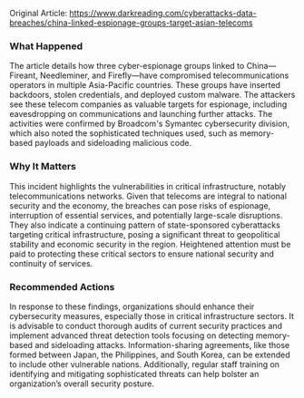 Original Article: https://www.darkreading.com/cyberattacks-data-breaches/china-linked-espionage-groups-target-asian-telecoms

### What Happened
The article details how three cyber-espionage groups linked to China—Fireant, Needleminer, and Firefly—have compromised telecommunications operators in multiple Asia-Pacific countries. These groups have inserted backdoors, stolen credentials, and deployed custom malware. The attackers see these telecom companies as valuable targets for espionage, including eavesdropping on communications and launching further attacks. The activities were confirmed by Broadcom's Symantec cybersecurity division, which also noted the sophisticated techniques used, such as memory-based payloads and sideloading malicious code.

### Why It Matters
This incident highlights the vulnerabilities in critical infrastructure, notably telecommunications networks. Given that telecoms are integral to national security and the economy, the breaches can pose risks of espionage, interruption of essential services, and potentially large-scale disruptions. They also indicate a continuing pattern of state-sponsored cyberattacks targeting critical infrastructure, posing a significant threat to geopolitical stability and economic security in the region. Heightened attention must be paid to protecting these critical sectors to ensure national security and continuity of services.

### Recommended Actions
In response to these findings, organizations should enhance their cybersecurity measures, especially those in critical infrastructure sectors. It is advisable to conduct thorough audits of current security practices and implement advanced threat detection tools focusing on detecting memory-based and sideloading attacks. Information-sharing agreements, like those formed between Japan, the Philippines, and South Korea, can be extended to include other vulnerable nations. Additionally, regular staff training on identifying and mitigating sophisticated threats can help bolster an organization’s overall security posture.